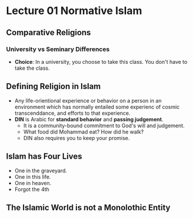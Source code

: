 # Lecture 01 Normative Islam

## Comparative Religions

### University vs Seminary Differences

* **Choice**: In a university, you choose to take this class. You don't have to take the class.

## Defining Religion in Islam

* Any life-orientional experience or behavior on a person in an environment which has normally entailed some experienc of cosmic transcenddance, and efforts to that experience.
* **DIN** is Arabic for **standard behavior** and **passing judgement**.
  * It is a community-bound commitment to God's will and judgement.
  * What food did Mohammad eat? How did he walk? 
  * DIN also requires you to keep your promise.

## Islam has Four Lives

* One in the graveyard.
* One in this life.
* One in heaven.
* Forgot the 4th

## The Islamic World is not a Monolothic Entity



